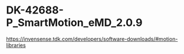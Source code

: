 # DK-42688-P_SmartMotion_eMD_2.0.9

https://invensense.tdk.com/developers/software-downloads/#motion-libraries